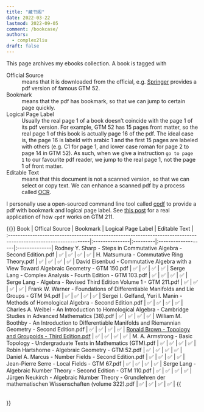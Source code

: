 ```yaml
---
title: "藏书阁"
date: 2022-03-22
lastmod: 2022-09-05
comment: /bookcase/
authors:
  - complex2liu
draft: false
---
```


This page archives my ebooks collection. A book is tagged with

<dl>
<dt>Official Source</dt>
<dd>
means that it is downloaded from the official, e.g.
<a href="https://link.springer.com/book/10.1007/978-1-4757-3849-0">Springer</a>
provides a pdf version of famous GTM 52.
</dd>

<dt>Bookmark</dt>
<dd>
means that the pdf has bookmark, so that we can jump to certain page quickly.
</dd>

<dt>Logical Page Label</dt>
<dd>
Usually the real page 1 of a book doesn’t coincide with
the page 1 of its pdf version. For example, GTM 52 has 15 pages front matter,
so the real page 1 of this book is actually page 16 of the pdf.
The ideal case is, the page 16 is labeld with arabic 1 and
the first 15 pages are labeled with others
(e.g. C1 for page 1, and lower case roman for page 2 to page 14 in GTM 52).
As such, when we give a instruction
<code>go to page 1</code> to our favourite pdf reader,
we jump to the real page 1, not the page 1 of front matter.
</dd>

<dt>Editable Text</dt>
<dd>
means that this document is not a scanned version,
so that we can select or copy text.
We can enhance a scanned pdf by a process called
<a href="https://en.wikipedia.org/wiki/Optical_character_recognition">OCR</a>.
</dd>
</dl>

I personally use a open-sourced command line tool called
[cpdf](https://community.coherentpdf.com/)
to provide a pdf with bookmark and logical page label.
See [this post](/blog/2022/01-12/) for a real application of
how `cpdf` works on GTM 211.

{{<table class="full-width">}}
Book                                                                                                            | Offical Source | Bookmark | Logical Page Label | Editable Text |
:---------------------------------------------------------------------------------------------------------------|:---------------|:---------|:-------------------|:--------------|
Rodney Y. Sharp - Steps in Commutative Algebra - Second Edition.pdf                                             | ✅             | ✅       | ✅                 | ✅            |
H. Matsumura - Commutative Ring Theory.pdf                                                                      | ✅             | ✅       | ✅                 | ✅            |
David Eisenbud - Commutative Algebra with a View Toward Algebraic Geometry - GTM 150.pdf                        | ✅             | ✅       | ✅                 | ✅            |
Serge Lang - Complex Analysis - Fourth Edition - GTM 103.pdf                                                    | ✅             | ✅       | ✅                 | ✅            |
Serge Lang - Algebra - Revised Third Edition Volume 1 - GTM 211.pdf                                             | ✅             | ✅       | ✅                 | ✅            |
Frank W. Warner - Foundations of Differentiable Manifolds and Lie Groups - GTM 94.pdf                           | ✅             | ✅       | ✅                 | ✅            |
Sergei I. Gelfand, Yuri I. Manin - Methods of Homological Algebra - Second Edition.pdf                          | ✅             | ✅       | ✅                 | ✅            |
Charles A. Weibel - An Introduction to Homological Algebra - Cambridge Studies in Advanced Mathematics (38).pdf | ✅             | ✅       | ✅                 | ✅            |
William M. Boothby - An Introduction to Differentiable Manifolds and Riemannian Geometry - Second Edition.pdf   | ✅             | ✅       | ✅                 | ✅            |
[Ronald Brown - Topology and Groupoids - Third Edition.pdf](http://groupoids.org.uk/pdffiles/topgrpds-e.pdf)    | ✅             | ✅       | ✅                 | ✅            |
M. A. Armstrong - Basic Topology - Undergraduate Texts in Mathematics (GTM).pdf                                 | ✅             | ✅       | ✅                 | ✅            |
Robin Hartshorne - Algebraic Geometry - GTM 52.pdf                                                              | ✅             | ✅       | ✅                 | ✅            |
Daniel A. Marcus - Number Fields - Second Edition.pdf                                                           | ✅             | ✅       | ✅                 | ✅            |
Jean-Pierre Serre - Local Fields - GTM 67.pdf                                                                   | ✅             | ✅       | ✅                 | ✅            |
Serge Lang - Algebraic Number Theory - Second Edition - GTM 110.pdf                                             | ✅             | ✅       | ✅                 | ✅            |
Jürgen Neukirch - Algebraic Number Theory - Grundlehren der mathematischen Wissenschaften (volume 322).pdf      | ✅             | ✅       | ✅                 | ✅            |
{{</table>}}
